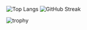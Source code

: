 ![Top Langs](https://github-readme-stats.vercel.app/api/top-langs/?username=laarossi&layout=compact&theme=dark)
![GitHub Streak](https://streak-stats.demolab.com?user=laarossi&theme=dark&hide_border=true)

![trophy](https://github-profile-trophy.vercel.app/?username=laarossi&theme=tokyonight&margin-w=15&margin-h=15)
